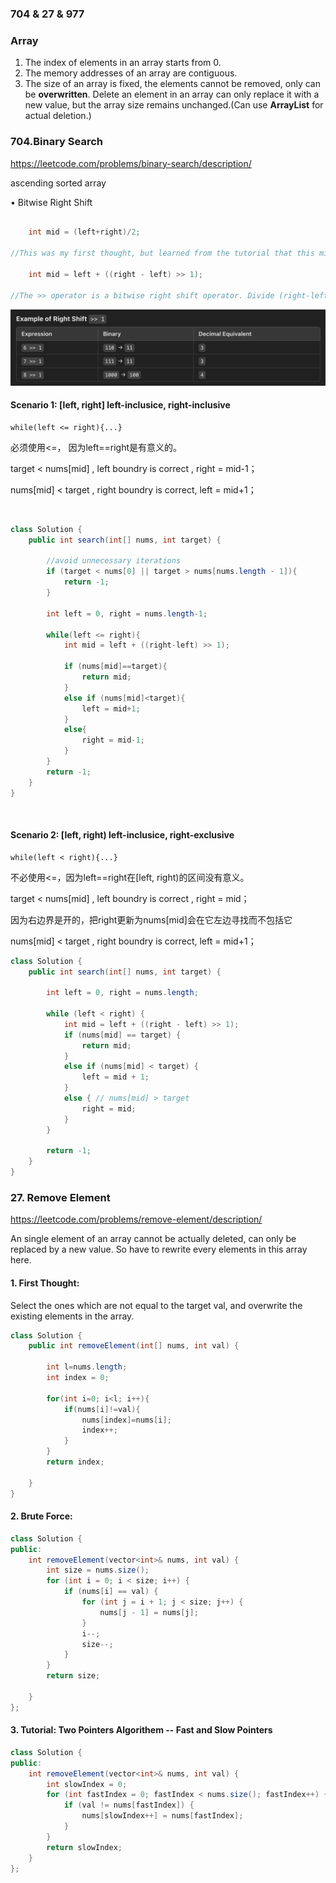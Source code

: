 ### 704 & 27 & 977


### Array
1. The index of elements in an array starts from 0.
2. The memory addresses of an array are contiguous.
3. The size of an array is fixed, the elements cannot be removed, only can be **overwritten**. Delete an element in an array can only replace it with a new value, but the array size remains unchanged.(Can use **ArrayList** for actual deletion.)

### 704.Binary Search
  https://leetcode.com/problems/binary-search/description/

ascending sorted array
  
   
• Bitwise Right Shift


```java

    int mid = (left+right)/2;

//This was my first thought, but learned from the tutorial that this might cause integer overflow when: left+right>Integer.MAX_VALUE (2^31 - 1)

    int mid = left + ((right - left) >> 1);

//The >> operator is a bitwise right shift operator. Divide (right-left) by 2 using bitwise oeprations.
```
![alt text](resources/image01.png)



#### Scenario 1: [left, right]   left-inclusice, right-inclusive
    
    while(left <= right){...}
必须使用<=， 因为left==right是有意义的。


target    < nums[mid] , left boundry is correct , right = mid-1；

nums[mid] < target    , right boundry is correct, left  = mid+1；


<br>


```java
class Solution {
    public int search(int[] nums, int target) {

        //avoid unnecessary iterations
        if (target < nums[0] || target > nums[nums.length - 1]){
            return -1;
        }

        int left = 0, right = nums.length-1;

        while(left <= right){
            int mid = left + ((right-left) >> 1);

            if (nums[mid]==target){
                return mid;
            }
            else if (nums[mid]<target){
                left = mid+1;
            }
            else{
                right = mid-1;
            }
        }
        return -1;
    }
}

```


<br>



#### Scenario 2: [left, right)   left-inclusice, right-exclusive
        

    while(left < right){...}
不必使用<=，因为left==right在[left, right)的区间没有意义。


target    < nums[mid] , left boundry is correct , right = mid；

因为右边界是开的，把right更新为nums[mid]会在它左边寻找而不包括它

nums[mid] < target    , right boundry is correct, left  = mid+1；


```java
class Solution {
    public int search(int[] nums, int target) {

        int left = 0, right = nums.length;

        while (left < right) {
            int mid = left + ((right - left) >> 1);
            if (nums[mid] == target) {
                return mid;
            }
            else if (nums[mid] < target) {
                left = mid + 1;
            }
            else { // nums[mid] > target
                right = mid;
            }
        }

        return -1;
    }
}
```


### 27. Remove Element
https://leetcode.com/problems/remove-element/description/

An single element of an array cannot be actually deleted, can only be replaced by a new value. So have to rewrite every elements in this array here.


#### 1. First Thought:

Select the ones which are not equal to the target val, and overwrite the existing elements in the array.

```java
class Solution {
    public int removeElement(int[] nums, int val) {

        int l=nums.length;
        int index = 0;

        for(int i=0; i<l; i++){
            if(nums[i]!=val){
                nums[index]=nums[i];
                index++;
            }
        }
        return index;
        
    }
}
```



#### 2. Brute Force:


```java
class Solution {
public:
    int removeElement(vector<int>& nums, int val) {
        int size = nums.size();
        for (int i = 0; i < size; i++) {
            if (nums[i] == val) { 
                for (int j = i + 1; j < size; j++) {
                    nums[j - 1] = nums[j];
                }
                i--; 
                size--; 
            }
        }
        return size;

    }
};
```




#### 3. Tutorial: Two Pointers Algorithem -- Fast and Slow Pointers

```java
class Solution {
public:
    int removeElement(vector<int>& nums, int val) {
        int slowIndex = 0;
        for (int fastIndex = 0; fastIndex < nums.size(); fastIndex++) {
            if (val != nums[fastIndex]) {
                nums[slowIndex++] = nums[fastIndex];
            }
        }
        return slowIndex;
    }
};
```